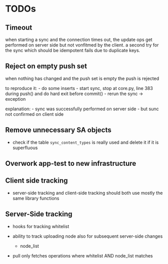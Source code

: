 # TODOs

## Timeout

when starting a sync and the connection times out,
the update ops get performed on server side but not 
vonfitmed by the client.
a second try for the sync which should be idempotent fails due to duplicate keys.

## Reject on empty push set

when nothing has changed and the push set is empty the push is rejected

to reproduce it:
    - do some inserts
    - start sync, stop at core.py, line 383 during push() and do hard exit before commit()
    - rerun the sync -> exception
    
explanation:
    - sync was successfully performed on server side
    - but sunc not confirmed on client side

## Remove unnecessary SA objects

- check if the table `sync_content_types` is really used and delete it if it
is superfluous

## Overwork app-test to new infrastructure



## Client side tracking

- server-side tracking and client-side tracking should both use mostly the same library functions

## Server-Side tracking

- hooks for tracking whitelist
- ability to track uploading node also for subsequent server-side changes
    - node_list
    
- pull only fetches operations where whitelist AND node_list matches